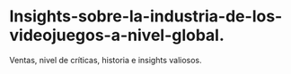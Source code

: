 # Insights-sobre-la-industria-de-los-videojuegos-a-nivel-global.
Ventas, nivel de críticas, historia e insights valiosos.

